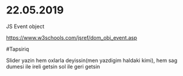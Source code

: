 # 22.05.2019

JS Event object

https://www.w3schools.com/jsref/dom_obj_event.asp

#Tapsiriq

Slider yazin hem oxlarla deyissin(men yazdigim haldaki kimi), hem sag dumesi ile ireli getsin sol ile geri getsin
